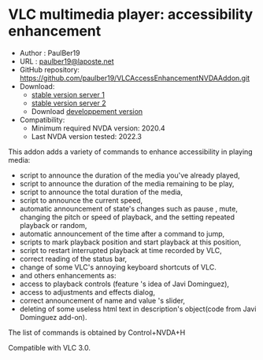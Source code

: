 # VLC multimedia player: accessibility enhancement #

* Author : PaulBer19
* URL : paulber19@laposte.net
* GitHub repository: <https://github.com/paulber19/VLCAccessEnhancementNVDAAddon.git>
* Download:
	* [stable version server 1][1]
	* [stable version server 2][2]
	* Download [developpement version][3]
* Compatibility:
	* Minimum required NVDA version: 2020.4
	* Last NVDA version tested: 2022.3


This addon adds a variety of commands to enhance accessibility in playing media:

* script to announce the duration of the media you've already played,
* script to announce the duration of the media remaining to be play,
* script to announce the total duration of the media,
* script to announce the current speed,
* automatic announcement of state's changes such as pause , mute, changing the pitch or speed of playback, and the setting repeated playback or random,
* automatic announcement of the time after a command to jump,
* scripts to mark playback position and start playback at this position,
* script to restart interrupted playback at time recorded by VLC,
* correct reading of the status bar,
* change of some VLC's annoying keyboard shortcuts of VLC.
* and others enhancements as:
 * access to playback controls (feature 's idea of Javi Dominguez),
 * access to adjustments and effects dialog,
 * correct announcement of name and value 's slider,
 * deleting of some useless html text in description's object(code from Javi Dominguez add-on).


The list of commands is obtained by Control+NVDA+H

Compatible with VLC 3.0.

[1]: https://github.com/paulber007/AllMyNVDAAddons/raw/master/VLC/VLCAccessEnhancement-2.9.1.nvda-addon
[2]: http://angouleme.avh.asso.fr/fichesinfo/fiches_nvda/data/VLCAccessEnhancement-2.9.nvda-addon
[3]:https://github.com/paulber007/AllMyNVDAAddons/tree/master/vlcAccessEnhancement/dev
